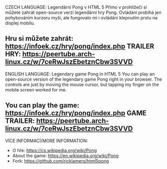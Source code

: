CZECH LANGUAGE:
Legendární Pong v HTML 5
Přímo v prohlížeči si můžete zahrát open-source verzi legendární hry Pong. Ovládání probíhá jen pohybováním kurzoru myši, ale fungovalo mi i ovládání klepnutím prstu na displej mobilu.

Hru si můžete zahrát: https://infoek.cz/hry/pong/index.php
TRAILER HRY: https://peertube.arch-linux.cz/w/7ceRwJszEbetznCbw3SVVD
--------------------------------------

ENGLISH LANGUAGE:
Legendary game Pong in HTML 5
You can play an open-source version of the legendary game Pong right in your browser. The controls are just by moving the mouse cursor, but tapping my finger on the mobile screen worked for me.

You can play the game: https://infoek.cz/hry/pong/index.php
GAME TRAILER: https://peertube.arch-linux.cz/w/7ceRwJszEbetznCbw3SVVD
--------------------------------------
VÍCE INFORMACÍ/MORE INFORMATION:
- O hře: https://cs.wikipedia.org/wiki/Pong
- About the game: https://en.wikipedia.org/wiki/Pong
- Fork: https://github.com/ricklamers/html5pong
